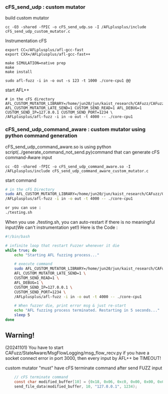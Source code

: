 ### cFS_send_udp : custom mutator
build custom mutator
```
cc -O3 -shared -fPIC -o cFS_send_udp.so -I /AFLplusplus/include cFS_send_udp_custom_mutator.c
```

Instrumentation cFS
```
export CC=/AFLplusplus/afl-gcc-fast
export CXX=/AFLplusplus/afl-gcc-fast++

make SIMULATION=native prep
make
make install

sudo afl-fuzz -i in -o out -s 123 -t 1000 ./core-cpu1 @@
```


start AFL++
```
# in the cFS directory
AFL_CUSTOM_MUTATOR_LIBRARY=/home/jun20/jun/kaist_research/CAFuzz/CAFuzz/AFLCustomMutator/cFS_send_udp.so AFL_CUSTOM_MUTATOR_LATE_SEND=1 CUSTOM_SEND_READ=1 AFL_DEBUG=1 CUSTOM_SEND_IP=127.0.0.1 CUSTOM_SEND_PORT=1234 \
/AFLplusplus/afl-fuzz -i in -o out -t 4000 -- ./core-cpu1
```

### cFS_send_udp_command_aware : custom mutator using python command generation
cFS_send_udp_command_aware.so is using python script(../generate_command_not_send.py)command that can generate cFS command-Aware input
```
cc -O3 -shared -fPIC -o cFS_send_udp_command_aware.so -I /AFLplusplus/include cFS_send_udp_command_aware_custom_mutator.c
```

start command
```sh
# in the cFS Directory
sudo AFL_CUSTOM_MUTATOR_LIBRARY=/home/jun20/jun/kaist_research/CAFuzz/CAFuzz/AFLCustomMutator/cFS_send_udp_command_aware.so AFL_CUSTOM_MUTATOR_LATE_SEND=1 CUSTOM_SEND_READ=1 AFL_DEBUG=1 CUSTOM_SEND_IP=127.0.0.1 CUSTOM_SEND_PORT=1234 \
/AFLplusplus/afl-fuzz -i in -o out -t 4000 -- ./core-cpu1

or you can use :
./testing.sh
```

When you use ./testing.sh, you can auto-restart if there is no meaningful input(We can't instrumentation yet!)
Here is the Code : 
```sh
#!/bin/bash

# infinite loop that restart Fuzzer whenever it die
while true; do
    echo "Starting AFL fuzzing process..."

    # execute command
    sudo AFL_CUSTOM_MUTATOR_LIBRARY=/home/jun20/jun/kaist_research/CAFuzz/CAFuzz/AFLCustomMutator/cFS_send_udp_command_aware.so \
    AFL_CUSTOM_MUTATOR_LATE_SEND=1 \
    CUSTOM_SEND_READ=1 \
    AFL_DEBUG=1 \
    CUSTOM_SEND_IP=127.0.0.1 \
    CUSTOM_SEND_PORT=1234 \
    /AFLplusplus/afl-fuzz -i in -o out -t 4000 -- ./core-cpu1

    # When fuzzer die, print error msg & just re-start
    echo "AFL fuzzing process terminated. Restarting in 5 seconds..."
    sleep 5
done
```


## Warning!
(20241101) You have to start CAFuzz/StateAware/MsgFlowLogging/msg_flow_recv.py
if you have a socket connect error in port 3000, then every input by AFL++ be TIMEOUT!

custom mutator "must" have cFS terminate command after send FUZZ input
```C
    // cFS terminate command
    const char modified_buffer[10] = {0x18, 0x06, 0xc0, 0x00, 0x00, 0x03, 0x02, 0x22, 0x02, 0x00};
    send_file_data(modified_buffer, 10, "127.0.0.1", 1234);
```
